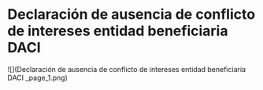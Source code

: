 # Declaración de ausencia de conflicto de intereses entidad beneficiaria DACI 
![](Declaración de ausencia de conflicto de intereses entidad beneficiaria DACI _page_1.png)

